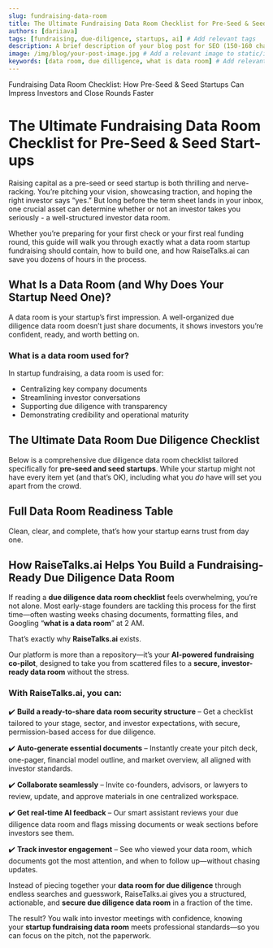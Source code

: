 ```yaml
---
slug: fundraising-data-room
title: The Ultimate Fundraising Data Room Checklist for Pre-Seed & Seed Start-ups
authors: [dariiava] 
tags: [fundraising, due-diligence, startups, ai] # Add relevant tags
description: A brief description of your blog post for SEO (150-160 characters recommended)
image: /img/blog/your-post-image.jpg # Add a relevant image to static/img/blog/
keywords: [data room, due dilligence, what is data room] # Add relevant keywords for SEO
---
```


<!-- The first paragraph will be used as the blog post preview/excerpt -->

Fundraising Data Room Checklist: How Pre-Seed & Seed Startups Can Impress Investors and Close Rounds Faster

<!-- truncate -->

# **The Ultimate Fundraising Data Room Checklist for Pre-Seed & Seed Start-ups**

Raising capital as a pre-seed or seed startup is both thrilling and nerve-racking. You’re pitching your vision, showcasing traction, and hoping the right investor says “yes.” But long before the term sheet lands in your inbox, one crucial asset can determine whether or not an investor takes you seriously - a well-structured investor data room.

Whether you’re preparing for your first check or your first real funding round, this guide will walk you through exactly what a data room startup fundraising should contain, how to build one, and how  RaiseTalks.ai can save you dozens of hours in the process.

## What Is a Data Room (and Why Does Your Startup Need One)?

A data room is your startup’s first impression. A well-organized due diligence data room doesn’t just share documents, it shows investors you’re confident, ready, and worth betting on.

### What is a data room used for?

In startup fundraising, a data room is used for:

- Centralizing key company documents
- Streamlining investor conversations
- Supporting due diligence with transparency
- Demonstrating credibility and operational maturity

## The Ultimate Data Room Due Diligence Checklist

Below is a comprehensive due diligence data room checklist tailored specifically for **pre-seed and seed startups**. While your startup might not have every item yet (and that’s OK), including what you *do* have will set you apart from the crowd.

## **Full Data Room Readiness Table**

Clean, clear, and complete, that’s how your startup earns trust from day one.

## **How RaiseTalks.ai Helps You Build a Fundraising-Ready Due Diligence Data Room**

If reading a **due diligence data room checklist** feels overwhelming, you’re not alone. Most early-stage founders are tackling this process for the first time—often wasting weeks chasing documents, formatting files, and Googling “**what is a data room**” at 2 AM.

That’s exactly why **RaiseTalks.ai** exists.

Our platform is more than a repository—it’s your **AI-powered fundraising co-pilot**, designed to take you from scattered files to a **secure, investor-ready data room** without the stress.

### **With RaiseTalks.ai, you can:**

✔️ **Build a ready-to-share data room security structure** – Get a checklist tailored to your stage, sector, and investor expectations, with secure, permission-based access for due diligence.

✔️ **Auto-generate essential documents** – Instantly create your pitch deck, one-pager, financial model outline, and market overview, all aligned with investor standards.

✔️ **Collaborate seamlessly** – Invite co-founders, advisors, or lawyers to review, update, and approve materials in one centralized workspace.

✔️ **Get real-time AI feedback** – Our smart assistant reviews your due diligence data room and flags missing documents or weak sections before investors see them.

✔️ **Track investor engagement** – See who viewed your data room, which documents got the most attention, and when to follow up—without chasing updates.

Instead of piecing together your **data room for due diligence** through endless searches and guesswork, RaiseTalks.ai gives you a structured, actionable, and **secure due diligence data room** in a fraction of the time.

The result? You walk into investor meetings with confidence, knowing your **startup fundraising data room** meets professional standards—so you can focus on the pitch, not the paperwork.
